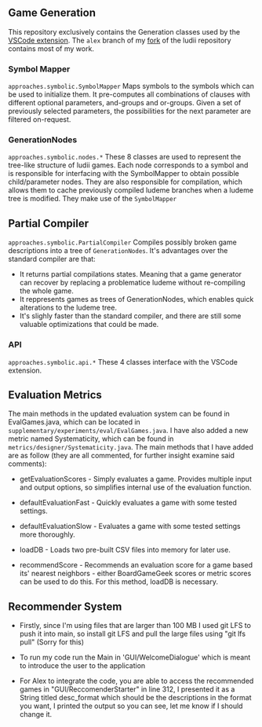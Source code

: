 ## Game Generation
This repository exclusively contains the Generation classes used by the [VSCode extension](https://github.com/PadLex/Ludii-VSCode-extension). The `alex` branch of my [fork](https://github.com/PadLex/Ludii/tree/alex) of the ludii repository contains most of my work.

### Symbol Mapper
`approaches.symbolic.SymbolMapper` Maps symbols to the symbols which can be used to initialize them. It pre-computes all combinations of clauses with different optional parameters, and-groups and or-groups. Given a set of previously selected parameters, the possibilities for the next parameter are filtered on-request.

### GenerationNodes
`approaches.symbolic.nodes.*` These 8 classes are used to represent the tree-like structure of ludii games. Each node corresponds to a symbol and is responsible for interfacing with the SymbolMapper to obtain possible child/parameter nodes. They are also responsible for compilation, which allows them to cache previously compiled ludeme branches when a ludeme tree is modified. They make use of the `SymbolMapper`

## Partial Compiler
`approaches.symbolic.PartialCompiler` Compiles possibly broken game descriptions into a tree of `GenerationNodes`. It's advantages over the standard compiler are that:
 * It returns partial compilations states. Meaning that a game generator can recover by replacing a problematice ludeme without re-compiling the whole game.
 * It reppresents games as trees of GenerationNodes, which enables quick alterations to the ludeme tree.
 * It's slighly faster than the standard compiler, and there are still some valuable optimizations that could be made.

### API
`approaches.symbolic.api.*` These 4 classes interface with the VSCode extension.

## Evaluation Metrics

The main methods in the updated evaluation system can be found in EvalGames.java, which can be located in `supplementary/experiments/eval/EvalGames.java`.  I have also added a new metric named Systematicity, which can be found in `metrics/designer/Systematicity.java`.  The main methods that I have added are as follow (they are all commented, for further insight examine said comments):

* getEvaluationScores - Simply evaluates a game.  Provides multiple input and output options, so simplifies internal use of the evaluation function.

* defaultEvaluationFast - Quickly evaluates a game with some tested settings.

* defaultEvaluationSlow - Evaluates a game with some tested settings more thoroughly.

* loadDB - Loads two pre-built CSV files into memory for later use.

* recommendScore - Recommends an evaluation score for a game based its' nearest neighbors - either BoardGameGeek scores or metric scores can be used to do this.  For this method, loadDB is necessary.

## Recommender System 

* Firstly, since I'm using files that are larger than 100 MB I used git LFS to push it into main, so install git LFS and pull the large files 
using "git lfs pull" (Sorry for this)

* To run my code run the Main in 'GUI/WelcomeDialogue' which is meant to introduce the user to the application

* For Alex to integrate the code, you are able to access the recommended games in "GUI/ReccomenderStarter" in line 312, 
I presented it as a String titled desc_format which should be the descriptions in the format you want, I printed the output
so you can see, let me know if I should change it. 
